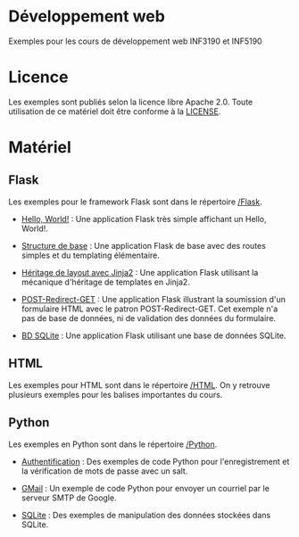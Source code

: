 # Développement web

Exemples pour les cours de développement web INF3190 et INF5190

# Licence

Les exemples sont publiés selon la licence libre Apache 2.0. Toute utilisation
de ce matériel doit être conforme à la [LICENSE](LICENSE).

# Matériel

## Flask

Les exemples pour le framework Flask sont dans le répertoire [/Flask](/Flask).

* [Hello, World!](/Flask/hello-world) : Une application Flask très simple
  affichant un Hello, World!.

* [Structure de base](/Flask/structure-base) : Une application Flask de base
  avec des routes simples et du templating élémentaire.

* [Héritage de layout avec Jinja2](/Flask/structure-base-layout-extends) : Une
  application Flask utilisant la mécanique d'héritage de templates en Jinja2.

* [POST-Redirect-GET](/Flask/formulaire) : Une application Flask illustrant la
  soumission d'un formulaire HTML avec le patron POST-Redirect-GET. Cet exemple
  n'a pas de base de données, ni de validation des données du formulaire.

* [BD SQLite](/Flask/db) : Une application Flask utilisant une base de données
  SQLite.

## HTML

Les exemples pour HTML sont dans le répertoire [/HTML](/HTML). On y retrouve
plusieurs exemples pour les balises importantes du cours.

## Python

Les exemples en Python sont dans le répertoire [/Python](/Python).

* [Authentification](/Python/Authentification) : Des exemples de code Python
  pour l'enregistrement et la vérification de mots de passe avec un salt.

* [GMail](/Python/Gmail) : Un exemple de code Python pour envoyer un courriel
  par le serveur SMTP de Google.

* [SQLite](/Python/SQLite) : Des exemples de manipulation des données stockées
  dans SQLite.
